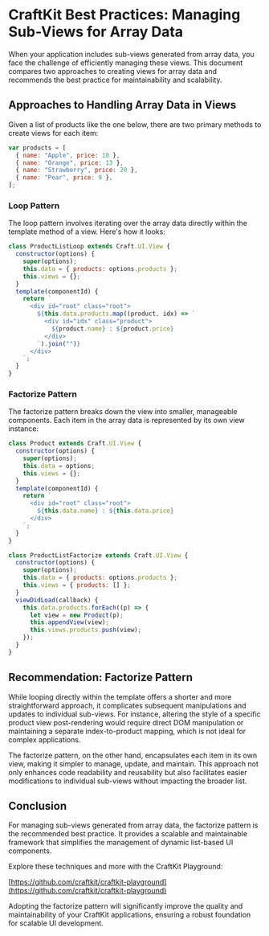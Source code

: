 # CraftKit Best Practices: Managing Sub-Views for Array Data

When your application includes sub-views generated from array data, you face the challenge of efficiently managing these views. This document compares two approaches to creating views for array data and recommends the best practice for maintainability and scalability.

## Approaches to Handling Array Data in Views

Given a list of products like the one below, there are two primary methods to create views for each item:

```javascript
var products = [
  { name: "Apple", price: 10 },
  { name: "Orange", price: 13 },
  { name: "Strawberry", price: 20 },
  { name: "Pear", price: 9 },
];
```

### Loop Pattern

The loop pattern involves iterating over the array data directly within the template method of a view. Here's how it looks:

```javascript
class ProductListLoop extends Craft.UI.View {
  constructor(options) {
    super(options);
    this.data = { products: options.products };
    this.views = {};
  }
  template(componentId) {
    return `
      <div id="root" class="root">
        ${this.data.products.map((product, idx) => `
          <div id="idx" class="product">
            ${product.name} : ${product.price}
          </div>
        `).join("")}
      </div>
    `;
  }
}
```

### Factorize Pattern

The factorize pattern breaks down the view into smaller, manageable components. Each item in the array data is represented by its own view instance:

```javascript
class Product extends Craft.UI.View {
  constructor(options) {
    super(options);
    this.data = options;
    this.views = {};
  }
  template(componentId) {
    return `
      <div id="root" class="root">
        ${this.data.name} : ${this.data.price}
      </div>
    `;
  }
}

class ProductListFactorize extends Craft.UI.View {
  constructor(options) {
    super(options);
    this.data = { products: options.products };
    this.views = { products: [] };
  }
  viewDidLoad(callback) {
    this.data.products.forEach((p) => {
      let view = new Product(p);
      this.appendView(view);
      this.views.products.push(view);
    });
  }
}
```

## Recommendation: Factorize Pattern

While looping directly within the template offers a shorter and more straightforward approach, it complicates subsequent manipulations and updates to individual sub-views. For instance, altering the style of a specific product view post-rendering would require direct DOM manipulation or maintaining a separate index-to-product mapping, which is not ideal for complex applications.

The factorize pattern, on the other hand, encapsulates each item in its own view, making it simpler to manage, update, and maintain. This approach not only enhances code readability and reusability but also facilitates easier modifications to individual sub-views without impacting the broader list.

## Conclusion

For managing sub-views generated from array data, the factorize pattern is the recommended best practice. It provides a scalable and maintainable framework that simplifies the management of dynamic list-based UI components.

Explore these techniques and more with the CraftKit Playground:

[https://github.com/craftkit/craftkit-playground](https://github.com/craftkit/craftkit-playground)

Adopting the factorize pattern will significantly improve the quality and maintainability of your CraftKit applications, ensuring a robust foundation for scalable UI development.
